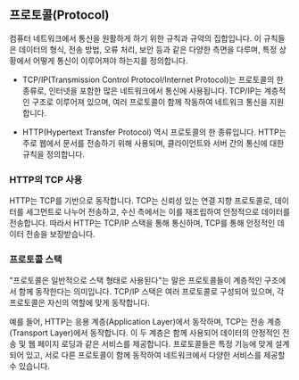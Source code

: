 ## 프로토콜(Protocol)

컴퓨터 네트워크에서 통신을 원활하게 하기 위한 규칙과 규약의 집합입니다. 이 규칙들은 데이터의 형식, 전송 방법, 오류 처리, 보안 등과 같은 다양한 측면을 다루며, 특정 상황에서 어떻게 통신이 이루어져야 하는지를 정의합니다.

- TCP/IP(Transmission Control Protocol/Internet Protocol)는 프로토콜의 한 종류로, 인터넷을 포함한 많은 네트워크에서 통신에 사용됩니다. TCP/IP는 계층적인 구조로 이루어져 있으며, 여러 프로토콜이 함께 작동하여 네트워크 통신을 지원합니다.

- HTTP(Hypertext Transfer Protocol) 역시 프로토콜의 한 종류입니다. HTTP는 주로 웹에서 문서를 전송하기 위해 사용되며, 클라이언트와 서버 간의 통신에 대한 규칙을 정의합니다.

### HTTP의 TCP 사용

HTTP는 TCP를 기반으로 동작합니다. TCP는 신뢰성 있는 연결 지향 프로토콜로, 데이터를 세그먼트로 나누어 전송하고, 수신 측에서는 이를 재조립하여 안정적으로 데이터를 전송합니다.
따라서 HTTP는 TCP/IP 스택을 통해 통신하며, TCP를 통해 안정적인 데이터 전송을 보장받습니다.

### 프로토콜 스택

"프로토콜은 일반적으로 스택 형태로 사용된다"는 말은 프로토콜들이 계층적인 구조에서 함께 동작한다는 의미입니다. TCP/IP 스택은 여러 프로토콜로 구성되어 있으며, 각 프로토콜은 자신의 역할에 맞게 동작합니다.

예를 들어, HTTP는 응용 계층(Application Layer)에서 동작하며, TCP는 전송 계층(Transport Layer)에서 동작합니다. 이 두 계층은 함께 사용되어 데이터의 안정적인 전송 및 웹 페이지 로딩과 같은 서비스를 제공합니다. 프로토콜들은 특정 기능에 맞게 설계되어 있고, 서로 다른 프로토콜이 함께 동작하여 네트워크에서 다양한 서비스를 제공할 수 있습니다.
